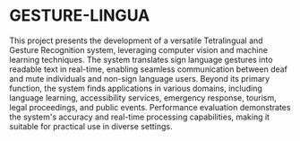 # GESTURE-LINGUA
This project presents the development of a versatile Tetralingual and Gesture Recognition system, leveraging computer vision and machine learning techniques. The system translates sign language gestures into readable text in real-time, enabling seamless communication between deaf and mute individuals and non-sign language users. Beyond its primary function, the system finds applications in various domains, including language learning, accessibility services, emergency response, tourism, legal proceedings, and public events. Performance evaluation demonstrates the system's accuracy and real-time processing capabilities, making it suitable for practical use in diverse settings.


